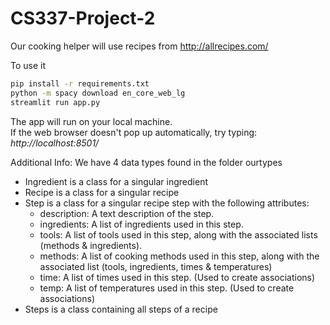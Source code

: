 # CS337-Project-2

Our cooking helper will use recipes from http://allrecipes.com/

To use it
```bash
pip install -r requirements.txt  
python -m spacy download en_core_web_lg
streamlit run app.py
```
The app will run on your local machine.   
If the web browser doesn't pop up automatically, try typing: _http://localhost:8501/_ 

Additional Info:
We have 4 data types found in the folder ourtypes
- Ingredient is a class for a singular ingredient 
- Recipe is a class for a singular recipe
- Step is a class for a singular recipe step with the following attributes:
    - description: A text description of the step.
    - ingredients: A list of ingredients used in this step.
    - tools: A list of tools used in this step, along with the associated lists (methods & ingredients).
    - methods: A list of cooking methods used in this step, along with the associated list (tools, ingredients, times & temperatures)
    - time: A list of times used in this step. (Used to create associations)
    - temp: A list of temperatures used in this step. (Used to create associations)
- Steps is a class containing all steps of a recipe

